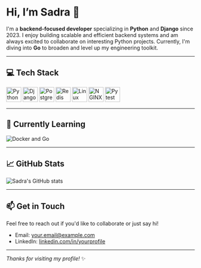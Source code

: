 # Hi, I’m Sadra 👋

I'm a **backend-focused developer** specializing in **Python** and **Django** since 2023. I enjoy building scalable and efficient backend systems and am always excited to collaborate on interesting Python projects. Currently, I'm diving into **Go** to broaden and level up my engineering toolkit.

---

## 💻 Tech Stack

<p align="left">
  <img src="https://cdn.jsdelivr.net/gh/devicons/devicon/icons/python/python-original.svg" width="40" alt="Python" />
  <img src="https://cdn.jsdelivr.net/gh/devicons/devicon/icons/django/django-plain.svg" width="40" alt="Django" />
  <img src="https://cdn.jsdelivr.net/gh/devicons/devicon/icons/postgresql/postgresql-original.svg" width="40" alt="PostgreSQL" />
  <img src="https://cdn.jsdelivr.net/gh/devicons/devicon/icons/redis/redis-original.svg" width="40" alt="Redis" />
  <img src="https://cdn.jsdelivr.net/gh/devicons/devicon/icons/linux/linux-original.svg" width="40" alt="Linux" />
  <img src="https://cdn.jsdelivr.net/gh/devicons/devicon/icons/nginx/nginx-original.svg" width="40" alt="NGINX" />
  <img src="https://cdn.jsdelivr.net/gh/devicons/devicon/icons/pytest/pytest-original.svg" width="40" alt="Pytest" />
</p>

---

## 🚀 Currently Learning

<p align="left">
  <img src="https://skillicons.dev/icons?i=docker,go" alt="Docker and Go" />
</p>

---

## 📈 GitHub Stats

![Sadra's GitHub stats](https://github-readme-stats.vercel.app/api?username=SaDR4M&show_icons=true&theme=radical)

---

## 📫 Get in Touch

Feel free to reach out if you'd like to collaborate or just say hi!

- Email: your.email@example.com  
- LinkedIn: [linkedin.com/in/yourprofile](https://linkedin.com/in/yourprofile)

---

*Thanks for visiting my profile!* ✨
